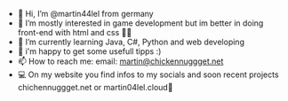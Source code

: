 - 👋 Hi, I’m @martin44lel from germany
- 👀 I’m mostly interested in game development but im better in doing front-end with html and css ✌🏼
- 🌱 I’m currently learning Java, C#, Python and web developing
- 💁 i'm happy to get some usefull tipps :)
- 📫 How to reach me: email: martin@chickennuggget.net
- 💻 On my website you find infos to my socials and soon recent projects chichennuggget.net or martin04lel.cloud🙂
  
<!---
martin44lel/martin44lel is a ✨ special ✨ repository because its `README.md` (this file) appears on your GitHub profile.
You can click the Preview link to take a look at your changes.
--->
